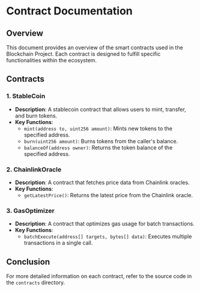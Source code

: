 # Contract Documentation

## Overview

This document provides an overview of the smart contracts used in the Blockchain Project. Each contract is designed to fulfill specific functionalities within the ecosystem.

## Contracts

### 1. StableCoin

- **Description**: A stablecoin contract that allows users to mint, transfer, and burn tokens.
- **Key Functions**:
  - `mint(address to, uint256 amount)`: Mints new tokens to the specified address.
  - `burn(uint256 amount)`: Burns tokens from the caller's balance.
  - `balanceOf(address owner)`: Returns the token balance of the specified address.

### 2. ChainlinkOracle

- **Description**: A contract that fetches price data from Chainlink oracles.
- **Key Functions**:
  - `getLatestPrice()`: Returns the latest price from the Chainlink oracle.

### 3. GasOptimizer

- **Description**: A contract that optimizes gas usage for batch transactions.
- **Key Functions**:
  - `batchExecute(address[] targets, bytes[] data)`: Executes multiple transactions in a single call.

## Conclusion

For more detailed information on each contract, refer to the source code in the `contracts` directory.
